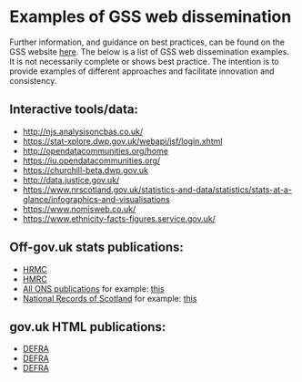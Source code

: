 # Examples of GSS web dissemination
Further information, and guidance on best practices, can be found on the GSS website [here](https://gss.civilservice.gov.uk/guidances/communicating-statistics/).
The below is a list of GSS web dissemination examples. It is not necessarily complete or shows best practice. The intention is to provide examples of different approaches and facilitate innovation and consistency.

## Interactive tools/data:  
* http://njs.analysisoncbas.co.uk/  
* https://stat-xplore.dwp.gov.uk/webapi/jsf/login.xhtml  
* http://opendatacommunities.org/home  
* https://iu.opendatacommunities.org/  
* https://churchill-beta.dwp.gov.uk  
* http://data.justice.gov.uk/  
* https://www.nrscotland.gov.uk/statistics-and-data/statistics/stats-at-a-glance/infographics-and-visualisations  
* https://www.nomisweb.co.uk/  
* https://www.ethnicity-facts-figures.service.gov.uk/  

## Off-gov.uk stats publications:  
* [HRMC](https://kai-data-exploitation.github.io/monthly-stamp-duty-ns-output/msdlt_spine.html)  
* [HMRC](https://kai-data-exploitation.github.io/ns-employment-allowance/empall_spine.html)  
* [All ONS publications](https://www.ons.gov.uk/atoz) for example: [this](https://www.ons.gov.uk/peoplepopulationandcommunity/healthandsocialcare/drugusealcoholandsmoking/bulletins/opinionsandlifestylesurveyadultdrinkinghabitsingreatbritain/2017)  
* [National Records of Scotland](https://www.nrscotland.gov.uk/statistics-and-data/statistics/stats-at-a-glance/council-area-profiles) for example: [this](https://www.nrscotland.gov.uk/files//statistics/council-area-data-sheets/aberdeen-city-council-profile.html)


## gov.uk HTML publications:  
* [DEFRA](https://www.gov.uk/government/statistics/food-statistics-pocketbook-2017)
* [DEFRA](https://www.gov.uk/government/statistics/family-food-201617)
* [DEFRA](https://www.gov.uk/government/statistics/food-chain-productivity)

